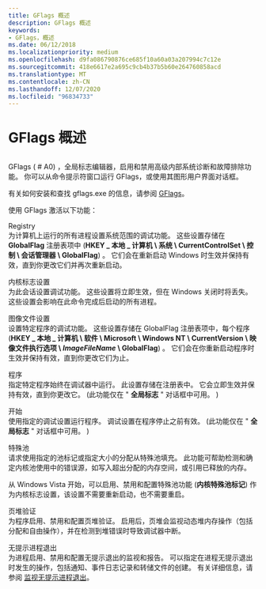 ```yaml
---
title: GFlags 概述
description: GFlags 概述
keywords:
- GFlags，概述
ms.date: 06/12/2018
ms.localizationpriority: medium
ms.openlocfilehash: d9fa086790876ce685f10a60a03a207994c7c12e
ms.sourcegitcommit: 418e6617e2a695c9cb4b37b5b60e264760858acd
ms.translationtype: MT
ms.contentlocale: zh-CN
ms.lasthandoff: 12/07/2020
ms.locfileid: "96834733"
---
```

# <a name="gflags-overview"></a>GFlags 概述


## <span id="ddk_gflags_overview_dtools"></span><span id="DDK_GFLAGS_OVERVIEW_DTOOLS"></span>


GFlags ( # A0) ，全局标志编辑器，启用和禁用高级内部系统诊断和故障排除功能。 你可以从命令提示符窗口运行 GFlags，或使用其图形用户界面对话框。

有关如何安装和查找 gflags.exe 的信息，请参阅 [GFlags](gflags.md)。


使用 GFlags 激活以下功能：

<span id="Registry"></span><span id="registry"></span><span id="REGISTRY"></span>Registry  
为计算机上运行的所有进程设置系统范围的调试功能。 这些设置存储在 **GlobalFlag** 注册表项中 (**HKEY \_ 本地 \_ 计算机 \\ 系统 \\ CurrentControlSet \\ 控制 \\ 会话管理器 \\ GlobalFlag**) 。 它们会在重新启动 Windows 时生效并保持有效，直到你更改它们并再次重新启动。

<span id="Kernel_flag_settings"></span><span id="kernel_flag_settings"></span><span id="KERNEL_FLAG_SETTINGS"></span>内核标志设置  
为此会话设置调试功能。 这些设置将立即生效，但在 Windows 关闭时将丢失。 这些设置会影响在此命令完成后启动的所有进程。

<span id="Image_file_settings"></span><span id="image_file_settings"></span><span id="IMAGE_FILE_SETTINGS"></span>图像文件设置  
设置特定程序的调试功能。 这些设置存储在 GlobalFlag 注册表项中，每个程序 (**HKEY \_ 本地 \_ 计算机 \\ 软件 \\ Microsoft \\ Windows NT \\ CurrentVersion \\ 映像文件执行选项 \\ *ImageFileName* \\ GlobalFlag**) 。 它们会在你重新启动程序时生效并保持有效，直到你更改它们为止。

<span id="Debugger"></span><span id="debugger"></span><span id="DEBUGGER"></span>程序  
指定特定程序始终在调试器中运行。 此设置存储在注册表中。 它会立即生效并保持有效，直到你更改它。  (此功能仅在 " **全局标志** " 对话框中可用。 ) 

<span id="Launch"></span><span id="launch"></span><span id="LAUNCH"></span>开始  
使用指定的调试设置运行程序。 调试设置在程序停止之前有效。  (此功能仅在 " **全局标志** " 对话框中可用。 ) 

<span id="Special_Pool"></span><span id="special_pool"></span><span id="SPECIAL_POOL"></span>特殊池  
请求使用指定的池标记或指定大小的分配从特殊池填充。 此功能可帮助检测和确定内核池使用中的错误源，如写入超出分配的内存空间，或引用已释放的内存。

从 Windows Vista 开始，可以启用、禁用和配置特殊池功能 (**内核特殊池标记**) 作为内核标志设置，该设置不需要重新启动，也不需要重启。

<span id="Page_heap_verification"></span><span id="page_heap_verification"></span><span id="PAGE_HEAP_VERIFICATION"></span>页堆验证  
为程序启用、禁用和配置页堆验证。 启用后，页堆会监视动态堆内存操作（包括分配和自由操作），并在检测到堆错误时导致调试器中断。

<span id="Silent_process_exit"></span><span id="silent_process_exit"></span><span id="SILENT_PROCESS_EXIT"></span>无提示进程退出  
为进程启用、禁用和配置无提示退出的监视和报告。 可以指定在进程无提示退出时发生的操作，包括通知、事件日志记录和转储文件的创建。 有关详细信息，请参阅 [监视无提示进程退出](registry-entries-for-silent-process-exit.md)。

 

 





